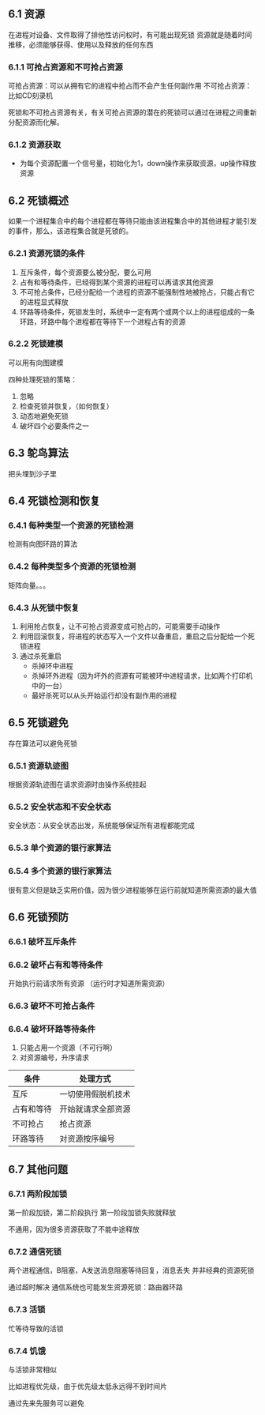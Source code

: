 ## 6.1 资源
在进程对设备、文件取得了排他性访问权时，有可能出现死锁
资源就是随着时间推移，必须能够获得、使用以及释放的任何东西

### 6.1.1 可抢占资源和不可抢占资源
可抢占资源：可以从拥有它的进程中抢占而不会产生任何副作用
不可抢占资源：比如CD刻录机

死锁和不可抢占资源有关，有关可抢占资源的潜在的死锁可以通过在进程之间重新分配资源而化解。

### 6.1.2 资源获取
- 为每个资源配置一个信号量，初始化为1，down操作来获取资源，up操作释放资源

## 6.2 死锁概述
如果一个进程集合中的每个进程都在等待只能由该进程集合中的其他进程才能引发的事件，那么，该进程集合就是死锁的。

### 6.2.1 资源死锁的条件
1. 互斥条件，每个资源要么被分配，要么可用
2. 占有和等待条件，已经得到某个资源的进程可以再请求其他资源
3. 不可抢占条件，已经分配给一个进程的资源不能强制性地被抢占，只能占有它的进程显式释放
4. 环路等待条件，死锁发生时，系统中一定有两个或两个以上的进程组成的一条环路，环路中每个进程都在等待下一个进程占有的资源

### 6.2.2 死锁建模
可以用有向图建模

四种处理死锁的策略：
1. 忽略
2. 检查死锁并恢复，（如何恢复）
3. 动态地避免死锁
4. 破坏四个必要条件之一

## 6.3 鸵鸟算法
把头埋到沙子里

## 6.4 死锁检测和恢复

### 6.4.1 每种类型一个资源的死锁检测
检测有向图环路的算法

### 6.4.2 每种类型多个资源的死锁检测
矩阵向量。。。

### 6.4.3 从死锁中恢复
1. 利用抢占恢复，让不可抢占资源变成可抢占的，可能需要手动操作
2. 利用回滚恢复，将进程的状态写入一个文件以备重启，重启之后分配给一个死锁进程
3. 通过杀死重启
    - 杀掉环中进程
    - 杀掉环外进程（因为坏外的资源有可能被环中进程请求，比如两个打印机中的一台）
    - 最好杀死可以从头开始运行却没有副作用的进程

## 6.5 死锁避免
存在算法可以避免死锁

### 6.5.1 资源轨迹图
根据资源轨迹图在请求资源时由操作系统挂起

### 6.5.2 安全状态和不安全状态
安全状态：从安全状态出发，系统能够保证所有进程都能完成

### 6.5.3 单个资源的银行家算法
### 6.5.4 多个资源的银行家算法
很有意义但是缺乏实用价值，因为很少进程能够在运行前就知道所需资源的最大值

## 6.6 死锁预防
### 6.6.1 破坏互斥条件
### 6.6.2 破坏占有和等待条件
开始执行前请求所有资源
（运行时才知道所需资源）
### 6.6.3 破坏不可抢占条件
### 6.6.4 破坏环路等待条件
1. 只能占用一个资源（不可行啊）
2. 对资源编号，升序请求

|条件|处理方式|
|---|---|
|互斥|一切使用假脱机技术|
|占有和等待|开始就请求全部资源|
|不可抢占|抢占资源|
|环路等待|对资源按序编号|

## 6.7 其他问题

### 6.7.1 两阶段加锁
第一阶段加锁，第二阶段执行
第一阶段加锁失败就释放

不通用，因为很多资源获取了不能中途释放

### 6.7.2 通信死锁
两个进程通信，B阻塞，A发送消息阻塞等待回复，消息丢失
并非经典的资源死锁

通过超时解决
通信系统也可能发生资源死锁：路由器环路

### 6.7.3 活锁
忙等待导致的活锁

### 6.7.4 饥饿
与活锁非常相似

比如进程优先级，由于优先级太低永远得不到时间片

通过先来先服务可以避免